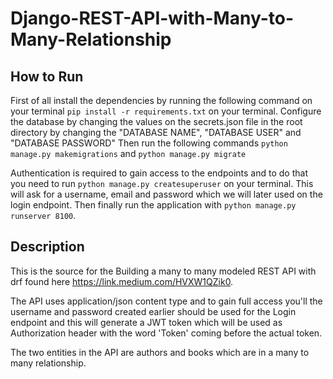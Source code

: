 # Django-REST-API-with-Many-to-Many-Relationship

## How to Run

First of all install the dependencies by running the following command on your terminal ``` pip install -r requirements.txt ``` on your terminal. Configure the database by changing the values on the secrets.json file in the root directory by changing the "DATABASE NAME", "DATABASE USER" and "DATABASE PASSWORD" Then run the following commands ```python manage.py makemigrations``` and ```python manage.py migrate```

  

Authentication is required to gain access to the endpoints and to do that you need to run ```python manage.py createsuperuser``` on your terminal. This will ask for a username, email and password which we will later used on the login endpoint. Then finally run the application with ```python manage.py runserver 8100```.


## Description

This is the source for the Building a many to many modeled REST API with drf found here https://link.medium.com/HVXW1QZik0.

The API uses application/json content type and to gain full access you'll the username and password created earlier should be used for the Login endpoint and this will generate a JWT token which will be used as Authorization header with the word 'Token' coming before the actual token.

The two entities in the API are authors and books which are in a many to many relationship.
